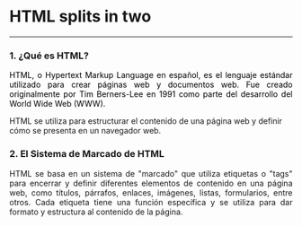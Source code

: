 # HTML splits in two
__________________
### 1. ¿Qué es HTML? 
<p style="text-align: justify;color:black">HTML, o Hypertext Markup Language en español, es el lenguaje estándar utilizado para crear páginas web y documentos web.
Fue creado originalmente por Tim Berners-Lee en 1991 como parte del desarrollo del World Wide Web (WWW). 

HTML se utiliza para estructurar el contenido de una página web y definir cómo se presenta en un navegador web.</p>

### 2. El Sistema de Marcado de HTML
<p style="text-align: justify;"> HTML se basa en un sistema de "marcado" que utiliza etiquetas o "tags" para encerrar y definir diferentes elementos de contenido en una página web, como títulos, párrafos, enlaces, imágenes, listas, formularios, entre otros. Cada etiqueta tiene una función específica y se utiliza para dar formato y estructura al contenido de la página.